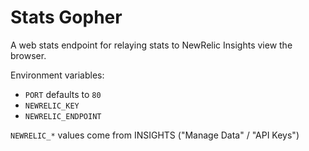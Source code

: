Stats Gopher
============

A web stats endpoint for relaying stats to NewRelic Insights view the browser.

Environment variables:
  * `PORT` defaults to `80`
  * `NEWRELIC_KEY`
  * `NEWRELIC_ENDPOINT`

`NEWRELIC_*` values come from INSIGHTS ("Manage Data" / "API Keys")
